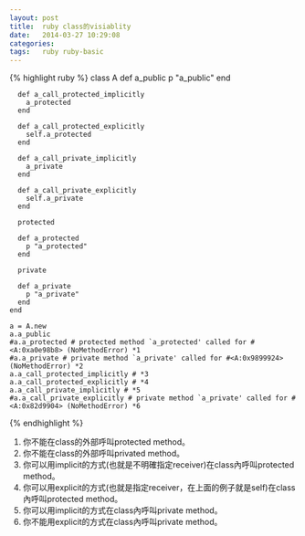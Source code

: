```yaml
---
layout: post
title:  ruby class的visiablity
date:   2014-03-27 10:29:08
categories:
tags:   ruby ruby-basic
---
```


{% highlight ruby %}
    class A
      def a_public
        p "a_public"
      end

      def a_call_protected_implicitly
        a_protected
      end

      def a_call_protected_explicitly
        self.a_protected
      end

      def a_call_private_implicitly
        a_private
      end

      def a_call_private_explicitly
        self.a_private
      end

      protected

      def a_protected
        p "a_protected"
      end

      private

      def a_private
        p "a_private"
      end
    end

    a = A.new
    a.a_public
    #a.a_protected # protected method `a_protected' called for #<A:0xa0e98b8> (NoMethodError) *1
    #a.a_private # private method `a_private' called for #<A:0x9899924> (NoMethodError) *2
    a.a_call_protected_implicitly # *3
    a.a_call_protected_explicitly # *4
    a.a_call_private_implicitly # *5
    #a.a_call_private_explicitly # private method `a_private' called for #<A:0x82d9904> (NoMethodError) *6
{% endhighlight %}

1. 你不能在class的外部呼叫protected method。
2. 你不能在class的外部呼叫privated method。
3. 你可以用implicit的方式(也就是不明確指定receiver)在class內呼叫protected method。
4. 你可以用explicit的方式(也就是指定receiver，在上面的例子就是self)在class內呼叫protected method。
5. 你可以用implicit的方式在class內呼叫private method。
6. 你不能用explicit的方式在class內呼叫private method。
